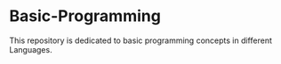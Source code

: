 # Basic-Programming
This repository is dedicated to basic programming concepts in different Languages. 
